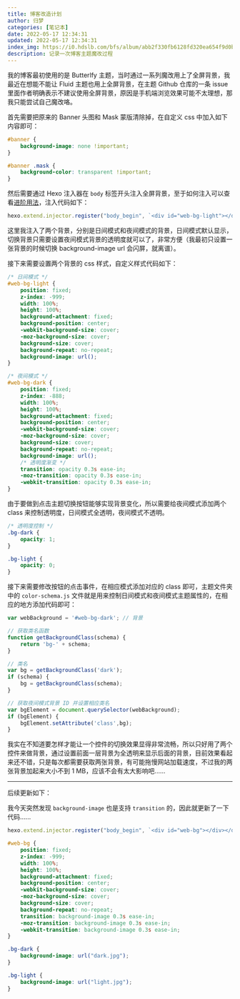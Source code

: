 ```yaml
---
title: 博客改造计划
author: 归梦
categories: [笔记本]
date: 2022-05-17 12:34:31
updated: 2022-05-17 12:34:31
index_img: https://i0.hdslb.com/bfs/album/abb2f330fb6128fd320ea654f9d0b8c316a5dabe.png@600w.webp
description: 记录一次博客主题魔改过程
---
```


我的博客最初使用的是 Butterlfy 主题，当时通过一系列魔改用上了全屏背景，我最近在想能不能让 Fluid 主题也用上全屏背景，在主题 Github 仓库的一条 issue 里面作者明确表示不建议使用全屏背景，原因是手机端浏览效果可能不太理想，那我只能尝试自己魔改咯。

首先需要把原来的 Banner 头图和 Mask 蒙版清除掉，在自定义 css 中加入如下内容即可：

```css
#banner {
    background-image: none !important;
}

#banner .mask {
    background-color: transparent !important;
}
```

然后需要通过 Hexo 注入器在 `body` 标签开头注入全屏背景，至于如何注入可以查看[进阶用法](https://hexo.fluid-dev.com/docs/advance/)，注入代码如下：

```javascript
hexo.extend.injector.register("body_begin", `<div id="web-bg-light"></div><div id="web-bg-dark"></div>`);
```

这里我注入了两个背景，分别是日间模式和夜间模式的背景，日间模式默认显示，切换背景只需要设置夜间模式背景的透明度就可以了，非常方便（我最初只设置一张背景的时候切换 background-image url 会闪屏，就离谱）。

接下来需要设置两个背景的 css 样式，自定义样式代码如下：

```css
/* 日间模式 */
#web-bg-light {
    position: fixed;
    z-index: -999;
    width: 100%;
    height: 100%;
    background-attachment: fixed;
    background-position: center;
    -webkit-background-size: cover;
    -moz-background-size: cover;
    background-size: cover;
    background-repeat: no-repeat;
    background-image: url();
}

/* 夜间模式 */
#web-bg-dark {
    position: fixed;
    z-index: -888;
    width: 100%;
    height: 100%;
    background-attachment: fixed;
    background-position: center;
    -webkit-background-size: cover;
    -moz-background-size: cover;
    background-size: cover;
    background-repeat: no-repeat;
    background-image: url();
    /* 透明度渐变 */
    transition: opacity 0.3s ease-in; 
    -moz-transition: opacity 0.3s ease-in;
    -webkit-transition: opacity 0.3s ease-in;
}
```

由于要做到点击主题切换按钮能够实现背景变化，所以需要给夜间模式添加两个 class 来控制透明度，日间模式全透明，夜间模式不透明。

```css
/* 透明度控制 */
.bg-dark {
    opacity: 1;
}

.bg-light {
    opacity: 0;
}
```

接下来需要修改按钮的点击事件，在相应模式添加对应的 class 即可，主题文件夹中的 `color-schema.js` 文件就是用来控制日间模式和夜间模式主题属性的，在相应的地方添加代码即可：

```javascript
var webBackground = '#web-bg-dark'; // 背景

// 获取类名函数
function getBackgroundClass(schema) {
    return 'bg-' + schema;
}

// 类名
var bg = getBackgroundClass('dark');
if (schema) {
    bg = getBackgroundClass(schema);
}

// 获取夜间模式背景 ID 并设置相应类名
var bgElement = document.querySelector(webBackground);
if (bgElement) {
    bgElement.setAttribute('class',bg);
}
```

我实在不知道要怎样才能让一个控件的切换效果显得非常流畅，所以只好用了两个控件来做背景，通过设置前面一层背景为全透明来显示后面的背景，目前效果看起来还不错，只是每次都需要获取两张背景，有可能拖慢网站加载速度，不过我的两张背景加起来大小不到 1 MB，应该不会有太大影响吧......

---

后续更新如下：

我今天突然发现 `background-image` 也是支持 `transition` 的，因此就更新了一下代码......

```javascript
hexo.extend.injector.register("body_begin", `<div id="web-bg"></div></div>`);
```

```css
#web-bg {
    position: fixed;
    z-index: -999;
    width: 100%;
    height: 100%;
    background-attachment: fixed;
    background-position: center;
    -webkit-background-size: cover;
    -moz-background-size: cover;
    background-size: cover;
    background-repeat: no-repeat;
    transition: background-image 0.3s ease-in; 
    -moz-transition: background-image 0.3s ease-in;
    -webkit-transition: background-image 0.3s ease-in;
}

.bg-dark {
    background-image: url("dark.jpg");
}

.bg-light {
    background-image: url("light.jpg");
}
```